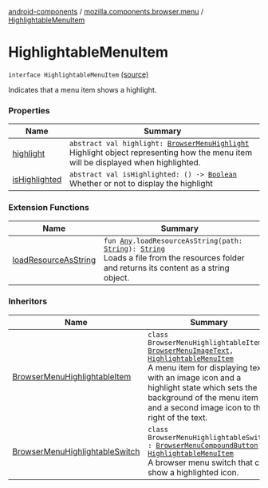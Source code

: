 [android-components](../../index.md) / [mozilla.components.browser.menu](../index.md) / [HighlightableMenuItem](./index.md)

# HighlightableMenuItem

`interface HighlightableMenuItem` [(source)](https://github.com/mozilla-mobile/android-components/blob/master/components/browser/menu/src/main/java/mozilla/components/browser/menu/BrowserMenuHighlight.kt#L66)

Indicates that a menu item shows a highlight.

### Properties

| Name | Summary |
|---|---|
| [highlight](highlight.md) | `abstract val highlight: `[`BrowserMenuHighlight`](../-browser-menu-highlight/index.md)<br>Highlight object representing how the menu item will be displayed when highlighted. |
| [isHighlighted](is-highlighted.md) | `abstract val isHighlighted: () -> `[`Boolean`](https://kotlinlang.org/api/latest/jvm/stdlib/kotlin/-boolean/index.html)<br>Whether or not to display the highlight |

### Extension Functions

| Name | Summary |
|---|---|
| [loadResourceAsString](../../mozilla.components.support.test.file/kotlin.-any/load-resource-as-string.md) | `fun `[`Any`](https://kotlinlang.org/api/latest/jvm/stdlib/kotlin/-any/index.html)`.loadResourceAsString(path: `[`String`](https://kotlinlang.org/api/latest/jvm/stdlib/kotlin/-string/index.html)`): `[`String`](https://kotlinlang.org/api/latest/jvm/stdlib/kotlin/-string/index.html)<br>Loads a file from the resources folder and returns its content as a string object. |

### Inheritors

| Name | Summary |
|---|---|
| [BrowserMenuHighlightableItem](../../mozilla.components.browser.menu.item/-browser-menu-highlightable-item/index.md) | `class BrowserMenuHighlightableItem : `[`BrowserMenuImageText`](../../mozilla.components.browser.menu.item/-browser-menu-image-text/index.md)`, `[`HighlightableMenuItem`](./index.md)<br>A menu item for displaying text with an image icon and a highlight state which sets the background of the menu item and a second image icon to the right of the text. |
| [BrowserMenuHighlightableSwitch](../../mozilla.components.browser.menu.item/-browser-menu-highlightable-switch/index.md) | `class BrowserMenuHighlightableSwitch : `[`BrowserMenuCompoundButton`](../../mozilla.components.browser.menu.item/-browser-menu-compound-button/index.md)`, `[`HighlightableMenuItem`](./index.md)<br>A browser menu switch that can show a highlighted icon. |
